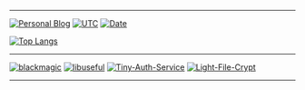 ------

[![Personal Blog](https://badge3.vlue.dev/badge/forthebadge?message=blog&color=44cc11)](https://vlue.dev/)
[![UTC](https://time.vlue.dev/api/badge?tz=UTC&version=0&color=44cc11)](https://time.vlue.dev)
[![Date](https://time.vlue.dev/api/badge?tz=Asia/Seoul&version=0&color=44cc11)](https://time.vlue.dev)

[![Top Langs](https://github-readme-stats.vercel.app/api/top-langs/?username=lemon-mint&layout=compact)](https://github.com/lemon-mint?tab=repositories)

------

[![blackmagic](https://github-readme-stats.vercel.app/api/pin/?username=lemon-mint&theme=dracula&repo=blackmagic)](https://github.com/lemon-mint/blackmagic)
[![libuseful](https://github-readme-stats.vercel.app/api/pin/?username=lemon-mint&theme=dracula&repo=libuseful)](https://github.com/lemon-mint/libuseful)
[![Tiny-Auth-Service](https://github-readme-stats.vercel.app/api/pin/?username=lemon-mint&theme=dracula&repo=Tiny-Auth-Service)](https://github.com/lemon-mint/Tiny-Auth-Service)
[![Light-File-Crypt](https://github-readme-stats.vercel.app/api/pin/?username=lemon-mint&theme=dracula&repo=Light-File-Crypt)](https://github.com/lemon-mint/Light-File-Crypt)

------
